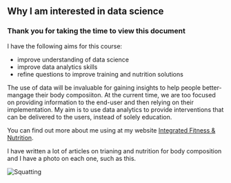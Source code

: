 ## Why I am interested in data science
### Thank you for taking the time to view this document

I have the following aims for this course:  
* improve understanding of data science  
* improve data analytics skills  
* refine questions to improve training and nutrition solutions

The use of data will be invaluable for gaining insights to help people better-mangage their body composiiton. At the current time, we are too focused on providing information to the end-user and then relying on their implementation. My aim is to use data analytics to provide interventions that can be delivered to the users, instead of solely education.

You can find out more about me using at my website [Integrated Fitness & Nutrition](https://www.integratedfitnessnutrition.com/).

I have written a lot of articles on trianing and nutrition for body composition and I have a photo on each one, such as this.

![Squatting](https://static1.squarespace.com/static/533379e2e4b0e01301bb4b24/53b9f92ae4b0c17862bdd64d/5b8357d7352f53cbba3bbf20/1536259235851/squat+outside.jpg?format=750w)
